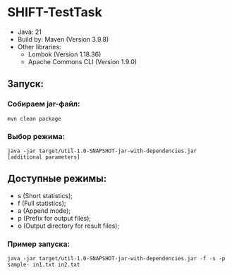 # SHIFT-TestTask

* Java: 21
* Build by: Maven (Version 3.9.8)
* Other libraries:
  - Lombok (Version 1.18.36)
  - Apache Commons CLI (Version 1.9.0)

## Запуск:

### Собираем jar-файл:
    mvn clean package

### Выбор режима:
    java -jar target/util-1.0-SNAPSHOT-jar-with-dependencies.jar [additional parameters] 

## Доступные режимы:
- s (Short statistics);
- f (Full statistics);
- a (Append mode);
- p (Prefix for output files);
- o (Output directory for result files);

### Пример запуска:
    java -jar target/util-1.0-SNAPSHOT-jar-with-dependencies.jar -f -s -p sample- in1.txt in2.txt



